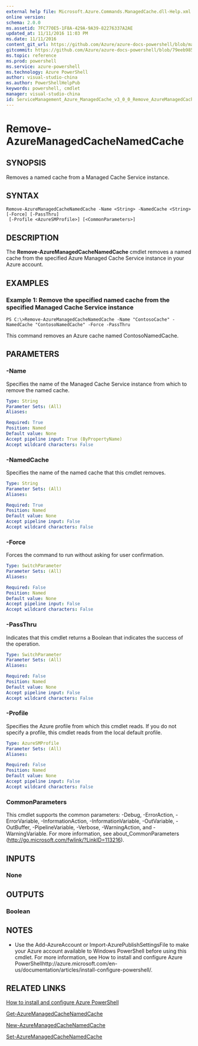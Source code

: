 ```yaml
---
external help file: Microsoft.Azure.Commands.ManagedCache.dll-Help.xml
online version: 
schema: 2.0.0
ms.assetid: 7FC770E5-1F8A-429A-9A39-82276337A2AE
updated_at: 11/11/2016 11:03 PM
ms.date: 11/11/2016
content_git_url: https://github.com/Azure/azure-docs-powershell/blob/master/azureps-cmdlets-docs/ServiceManagement/Azure.ManagedCache/v3.0.0/Remove-AzureManagedCacheNamedCache.md
gitcommit: https://github.com/Azure/azure-docs-powershell/blob/79eeb985ea480979357fb4695832a0c3d29a48bf/azureps-cmdlets-docs/ServiceManagement/Azure.ManagedCache/v3.0.0/Remove-AzureManagedCacheNamedCache.md
ms.topic: reference
ms.prod: powershell
ms.service: azure-powershell
ms.technology: Azure PowerShell
author: visual-studio-china
ms.author: PowerShellHelpPub
keywords: powershell, cmdlet
manager: visual-studio-china
id: ServiceManagement_Azure_ManagedCache_v3_0_0_Remove_AzureManagedCacheNamedCache_md
---
```


# Remove-AzureManagedCacheNamedCache

## SYNOPSIS
Removes a named cache from a Managed Cache Service instance.

## SYNTAX

```
Remove-AzureManagedCacheNamedCache -Name <String> -NamedCache <String> [-Force] [-PassThru]
 [-Profile <AzureSMProfile>] [<CommonParameters>]
```

## DESCRIPTION
The **Remove-AzureManagedCacheNamedCache** cmdlet removes a named cache from the specified Azure Managed Cache Service instance in your Azure account.

## EXAMPLES

### Example 1: Remove the specified named cache from the specified Managed Cache Service instance
```
PS C:\>Remove-AzureManagedCacheNamedCache -Name "ContosoCache" -NamedCache "ContosoNamedCache" -Force -PassThru
```

This command removes an Azure cache named ContosoNamedCache.

## PARAMETERS

### -Name
Specifies the name of the Managed Cache Service instance from which to remove the named cache.

```yaml
Type: String
Parameter Sets: (All)
Aliases: 

Required: True
Position: Named
Default value: None
Accept pipeline input: True (ByPropertyName)
Accept wildcard characters: False
```

### -NamedCache
Specifies the name of the named cache that this cmdlet removes.

```yaml
Type: String
Parameter Sets: (All)
Aliases: 

Required: True
Position: Named
Default value: None
Accept pipeline input: False
Accept wildcard characters: False
```

### -Force
Forces the command to run without asking for user confirmation.

```yaml
Type: SwitchParameter
Parameter Sets: (All)
Aliases: 

Required: False
Position: Named
Default value: None
Accept pipeline input: False
Accept wildcard characters: False
```

### -PassThru
Indicates that this cmdlet returns a Boolean that indicates the success of the operation.

```yaml
Type: SwitchParameter
Parameter Sets: (All)
Aliases: 

Required: False
Position: Named
Default value: None
Accept pipeline input: False
Accept wildcard characters: False
```

### -Profile
Specifies the Azure profile from which this cmdlet reads.
If you do not specify a profile, this cmdlet reads from the local default profile.

```yaml
Type: AzureSMProfile
Parameter Sets: (All)
Aliases: 

Required: False
Position: Named
Default value: None
Accept pipeline input: False
Accept wildcard characters: False
```

### CommonParameters
This cmdlet supports the common parameters: -Debug, -ErrorAction, -ErrorVariable, -InformationAction, -InformationVariable, -OutVariable, -OutBuffer, -PipelineVariable, -Verbose, -WarningAction, and -WarningVariable. For more information, see about_CommonParameters (http://go.microsoft.com/fwlink/?LinkID=113216).

## INPUTS

### None

## OUTPUTS

### Boolean

## NOTES
* Use the Add-AzureAccount or Import-AzurePublishSettingsFile to make your Azure account available to Windows PowerShell before using this cmdlet. For more information, see How to install and configure Azure PowerShellhttp://azure.microsoft.com/en-us/documentation/articles/install-configure-powershell/.

## RELATED LINKS

[How to install and configure Azure PowerShell](http://azure.microsoft.com/en-us/documentation/articles/install-configure-powershell/)

[Get-AzureManagedCacheNamedCache](xref:ServiceManagement/Azure.ManagedCache/v3.0.0/Get-AzureManagedCacheNamedCache.md)

[New-AzureManagedCacheNamedCache](xref:ServiceManagement/Azure.ManagedCache/v3.0.0/New-AzureManagedCacheNamedCache.md)

[Set-AzureManagedCacheNamedCache](xref:ServiceManagement/Azure.ManagedCache/v3.0.0/Set-AzureManagedCacheNamedCache.md)



